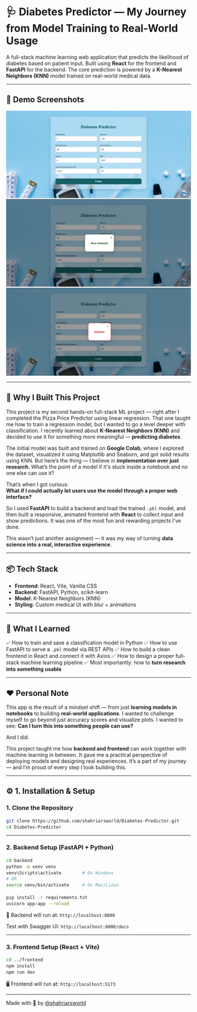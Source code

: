 
# 🩺 Diabetes Predictor — My Journey from Model Training to Real-World Usage

A full-stack machine learning web application that predicts the likelihood of diabetes based on patient input. Built using **React** for the frontend and **FastAPI** for the backend. The core prediction is powered by a **K-Nearest Neighbors (KNN)** model trained on real-world medical data.

---

## 📸 Demo Screenshots

![App Screenshot2](./screenshot1.png)
![App Screenshot2](./screenshot2.png)
![App Screenshot3](./screenshot3.png)

---

## 🧠 Why I Built This Project

This project is my second hands-on full-stack ML project — right after I completed the Pizza Price Predictor using linear regression. That one taught me how to train a regression model, but I wanted to go a level deeper with classification. I recently learned about **K-Nearest Neighbors (KNN)** and decided to use it for something more meaningful — **predicting diabetes**.

The initial model was built and trained on **Google Colab**, where I explored the dataset, visualized it using Matplotlib and Seaborn, and got solid results using KNN. But here’s the thing — I believe in **implementation over just research**. What’s the point of a model if it's stuck inside a notebook and no one else can use it?

That’s when I got curious:  
**What if I could actually let users use the model through a proper web interface?**

So I used **FastAPI** to build a backend and load the trained `.pkl` model, and then built a responsive, animated frontend with **React** to collect input and show predictions. It was one of the most fun and rewarding projects I’ve done.

This wasn’t just another assignment — it was my way of turning **data science into a real, interactive experience**.

---

## 📦 Tech Stack

* **Frontend**: React, Vite, Vanilla CSS
* **Backend**: FastAPI, Python, scikit-learn
* **Model**: K-Nearest Neighbors (KNN)
* **Styling**: Custom medical UI with blur + animations

---

## 🧠 What I Learned

✅ How to train and save a classification model in Python
✅ How to use FastAPI to serve a `.pkl` model via REST APIs
✅ How to build a clean frontend in React and connect it with Axios
✅ How to design a proper full-stack machine learning pipeline
✅ Most importantly: how to **turn research into something usable**

---

## ❤️ Personal Note

This app is the result of a mindset shift — from just **learning models in notebooks** to building **real-world applications**. I wanted to challenge myself to go beyond just accuracy scores and visualize plots. I wanted to see: **Can I turn this into something people can use?**

And I did.

This project taught me how **backend and frontend** can work together with machine learning in between. It gave me a practical perspective of deploying models and designing real experiences. It’s a part of my journey — and I’m proud of every step I took building this.

---

## ⚙️ 1. Installation & Setup

### 1. Clone the Repository

```bash
git clone https://github.com/shahriarsworld/Diabetes-Predictor.git
cd Diabetes-Predictor

```
---

### 2. Backend Setup (FastAPI + Python)

```bash
cd backend
python -m venv venv
venv\Scripts\activate        # On Windows
# OR
source venv/bin/activate     # On Mac/Linux

pip install -r requirements.txt
uvicorn app:app --reload
```

🔗 Backend will run at: `http://localhost:8000`

Test with Swagger UI: `http://localhost:8000/docs`

---

### 3. Frontend Setup (React + Vite)

```bash
cd ../frontend
npm install
npm run dev
```

🖥️ Frontend will run at: `http://localhost:5173`

---


Made with 💙 by [@shahriarsworld](https://github.com/shahriarsworld)


